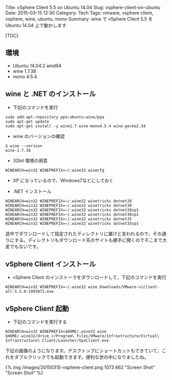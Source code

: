 Title: vSphere Client 5.5 on Ubuntu 14.04
Slug: vsphere-client-on-ubuntu
Date: 2015-03-15 12:30
Category: Tech
Tags: vmware, vsphere client, vsphere, wine, ubuntu, mono
Summary: wine で vSphere Client 5.5 を Ubuntu 14.04 上で動かします

[TOC]

## 環境

* Ubuntu 14.04.2 amd64
* wine 1.7.38
* mono 4.5.4

## wine と .NET のインストール

* 下記のコマンドを実行

```
sudo add-apt-repository ppa:ubuntu-wine/ppa
sudo apt-get update
sudo apt-get install -y wine1.7 wine-mono4.5.4 wine-gecko2.34
```

* wine のバージョンの確認

```
$ wine --version
wine-1.7.38
```

* 32bit 環境の用意

```
WINEARCH=win32 WINEPREFIX=~/.wine32 winecfg
```

* XP になっているので、Windows7などにしておく

* .NET インストール

```
WINEARCH=win32 WINEPREFIX=~/.wine32 winetricks dotnet20
WINEARCH=win32 WINEPREFIX=~/.wine32 winetricks dotnet30
WINEARCH=win32 WINEPREFIX=~/.wine32 winetricks dotnet20sp1
WINEARCH=win32 WINEPREFIX=~/.wine32 winetricks dotnet30sp1
WINEARCH=win32 WINEPREFIX=~/.wine32 winetricks dotnet35
WINEARCH=win32 WINEPREFIX=~/.wine32 winetricks dotnet35sp1
```

途中でダウンロードして指定されたディレクトリに置けと言われるので、その通りにする。ディレクトリもダウンロード先のサイトも勝手に開くのでそこまで大変でもないです。

## vSphere Client インストール

* vSphere Client のインストーラをダウンロードして、下記のコマンドを実行

```
WINEARCH=win32 WINEPREFIX=~/.wine32 wine Downloads/VMware-viclient-all-5.5.0-1993072.exe
```

## vSphere Client 起動

* 下記のコマンドを実行する

```
WINEARCH=win32 WINEPREFIX=$HOME/.wine32 wine $HOME/.wine32/drive_c/Program\ Files/VMware/Infrastructure/Virtual\ Infrastructure\ Client/Launcher/VpxClient.exe
```

下記の画像のようになります。デスクトップにショートカットもできていて、これをダブルクリックでも起動できます。便利な世の中になりましたね。

{% img /images/20150315-vsphere-client.png 1073 662 "Screen Shot" "Screen Shot" %} 
